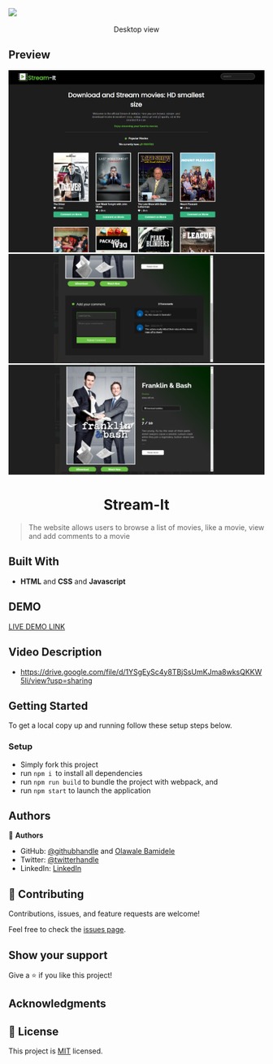 ![](https://img.shields.io/badge/Microverse-blueviolet)

<p align="center">Desktop view</p>

## Preview
![Preview](./src/assets/streamdsktphmpage.png)
![Preview](./src/assets/st-desk-1.png)
![Preview](./src/assets/st-desk-2.png)

<h1 align="center"> Stream-It </h1>

> The website allows users to browse a list of movies, like a movie, view and add comments to a movie



## Built With

- **HTML** and **CSS** and **Javascript**

## DEMO

[LIVE DEMO LINK](benmuiruri.github.io/stream-it-capstone/
)
## Video Description

- https://drive.google.com/file/d/1YSgEySc4y8TBjSsUmKJma8wksQKKW5Ii/view?usp=sharing

## Getting Started

To get a local copy up and running follow these setup steps below.

### Setup

- Simply fork this project
- run `npm i `to install all dependencies
- run `npm run build` to bundle the project with webpack, and
- run `npm start` to launch the application

## Authors

👤 **Authors**

- GitHub: [@githubhandle](https://github.com/Benmuiruri) and [Olawale Bamidele](https://github.com/olawalecoder)
- Twitter: [@twitterhandle](https://twitter.com/_optimize)
- LinkedIn: [LinkedIn](https://www.linkedin.com/in/benjamin-kiarie-180b66149/)

## 🤝 Contributing

Contributions, issues, and feature requests are welcome!

Feel free to check the [issues page](https://github.com/Benmuiruri/to-do-list/issues).

## Show your support

Give a ⭐️ if you like this project!

## Acknowledgments

## 📝 License

This project is [MIT](https://opensource.org/licenses/MIT) licensed.

